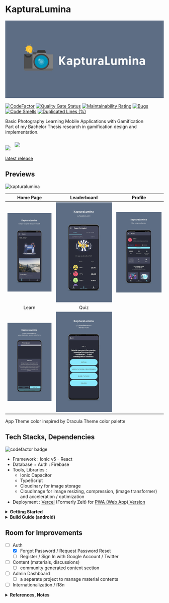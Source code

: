 # KapturaLumina
![KapturaLumina](previews/banner.jpg)

[![CodeFactor](https://www.codefactor.io/repository/github/sozonome/kapturalumina/badge)](https://www.codefactor.io/repository/github/sozonome/kapturalumina)
[![Quality Gate Status](https://sonarcloud.io/api/project_badges/measure?project=sozonome_kapturalumina&metric=alert_status)](https://sonarcloud.io/dashboard?id=sozonome_kapturalumina) [![Maintainability Rating](https://sonarcloud.io/api/project_badges/measure?project=sozonome_kapturalumina&metric=sqale_rating)](https://sonarcloud.io/dashboard?id=sozonome_kapturalumina) [![Bugs](https://sonarcloud.io/api/project_badges/measure?project=sozonome_kapturalumina&metric=bugs)](https://sonarcloud.io/dashboard?id=sozonome_kapturalumina) [![Code Smells](https://sonarcloud.io/api/project_badges/measure?project=sozonome_kapturalumina&metric=code_smells)](https://sonarcloud.io/dashboard?id=sozonome_kapturalumina) [![Duplicated Lines (%)](https://sonarcloud.io/api/project_badges/measure?project=sozonome_kapturalumina&metric=duplicated_lines_density)](https://sonarcloud.io/dashboard?id=sozonome_kapturalumina)

Basic Photography Learning Mobile Applications with Gamification <br/>
Part of my Bachelor Thesis research in gamification design and implementation.

[<img src="https://play.google.com/intl/en_us/badges/static/images/badges/en_badge_web_generic.png" width="200"/>](https://play.google.com/store/apps/details?id=dev.sznm.kapturalumina) [<img src="https://user-images.githubusercontent.com/9122190/28998409-c5bf7362-7a00-11e7-9b63-db56694522e7.png" width="188" style="padding:10px"/>](https://kapturalumina.sznm.dev)

[latest release](https://github.com/sozonome/kapturalumina/releases/latest)

## Previews

![kapturalumina](https://socialify.git.ci/sozonome/kapturalumina/image?description=1&font=Inter&pattern=Overlapping%20Hexagons&stargazers=1&theme=Dark)

Home Page | Leaderboard | Profile
:-------------------------:|:-------------------------:|:-------------------------:
![01](previews/01.jpg) | ![02](previews/02.jpg) | ![03](previews/03.jpg)
Learn | Quiz | 
![04](previews/04.jpg) | ![05](previews/05.jpg) | 

App Theme color inspired by Dracula Theme color palette

## Tech Stacks, Dependencies
![codefactor badge](https://www.codefactor.io/repository/github/sozonome/kapturalumina/badge?style=for-the-badge)
* Framework : Ionic v5 - React
* Database + Auth : Firebase
* Tools, Libraries : 
  - Ionic Capacitor
  - TypeScript
  - Cloudinary for image storage
  - CloudImage for image resizing, compression, (image transformer) and acceleration / optimization
* Deployment : [Vercel](https://vercel.com) (Formerly Zeit) for [PWA (Web App) Version](https://kapturalumina.sznm.dev)

<details>
  <summary><strong>Getting Started</strong></summary>
 
  ## SettingUptheFirebase
  In order for the application to run, you will need to connect it to Firebase Auth and Database. 
  
  1. Create a firebase project
  2. Go to project settings, add a web app to acquire the API key
  3. Go to Authentication -> Sign In Method -> Enable Email/Password
  4. Go to Database -> pick Realtime Database -> import [this sample database file](sample-database.json)

  ## Getting Started
  1. [Download](https://nodejs.org) and install node.js
  2. Install ionic CLI : 
    `npm install -g ionic`
  3. Clone this repo
    `git clone https://github.com/sozonome/kapturalumina.git`
  4. Run `npm i` or `yarn` from project root
  5. Run `npx cap sync android` to synchronize capacitor deps / native bridges
  6. Run `ionic s`
</details>

<details>
  <summary><strong>Build Guide (android)</strong></summary>

  **Make sure** you have installed Android Studio

  ## General Build Guide
  * `npm run build-release-android` or `npm run build-clean-release-android`

  ## Build to APK Guide
  1. `npm run build-release-android`,
  2. `npm run debug-android`, wait until Android Studio Open and finish setting up Gradle etc
  3. Clean Project + Rebuild Project if needed
  4. Go to Build > Generate Signed Bundle / APK 
  5. Put in the password of the KeyStore
  6. Done
</details>

## Room for Improvements
- [ ] Auth
  - [x] Forgot Password / Request Password Reset
  - [ ] Register / Sign In with Google Account / Twitter
- [ ] Content (materials, discussions)
  - [ ] community generated content section
- [ ] Admin Dashboard
  - [ ] a separate project to manage material contents
- [ ] Internationalization / i18n

<details>
  <summary><strong>References, Notes</strong></summary>

  ## References
  ##### Some references and problems I encounter during development and I think will be helpful for my next projects
  - [Ionic](https://ionicframework.com/)
    - [Ionic Docs](https://ionicframework.com/docs/react) 
    - [Ionic + React + Firebase Tutorial](https://www.youtube.com/playlist?list=PLYxzS__5yYQlhvyLXSKhv4oAvl06MInSE)
    - [Change Font](https://commentedcoding.com/how-to-create-a-settings-page-with-customizable-font-family-in-ionic-5-steps/)
    - [Theming](https://ionicframework.com/docs/theming/themes)
    - [Colors - Color Generator](https://ionicframework.com/docs/theming/colors)
    - Hardware Back Button Android Problem
      - [Hardware Back Button Android Problem - Android](https://ionicframework.com/docs/developing/hardware-back-button)
      - [Hardware Back Button Android Problem - Android](https://forum.ionicframework.com/t/react-handle-hardware-back-button/183566/3)
        <pre><code>setupConfig({
          swipeBackEnabled: false,
          hardwareBackButton: false, //android
        });</code></pre>
      - [React Config](https://ionicframework.com/docs/react/config)
        - [Capacitor App API - Add listener back button](https://capacitor.ionicframework.com/docs/apis/app/)
        - [App Minimize](https://ionicframework.com/docs/native/app-minimize)
  - [Environment Variables](https://www.youtube.com/watch?v=17UVejOw3zA)
  - [Firebase](https://firebase.google.com/)
    - [React Auth with Firebase and Hooks](https://www.youtube.com/watch?v=unr4s3jd9qA)
    - [Manage Users](https://firebase.google.com/docs/auth/web/manage-users)
    - [Realtime Database Read and Write](https://firebase.google.com/docs/database/web/read-and-write)
    - [Send Password Reset Email](https://firebase.google.com/docs/auth/web/manage-users#send_a_password_reset_email)
  - [Persistent Login](https://www.youtube.com/watch?v=2Oz-OLB8FQQ)
  - [Capacitor](https://capacitor.ionicframework.com/docs/)
  - [Android App Version Number](https://www.freakyjolly.com/change-version-number-of-app-in-android-studio/#.XtM01TPiuHs)
  - [TypeScript - Utility Types](https://www.typescriptlang.org/docs/handbook/utility-types.html)
</details>

